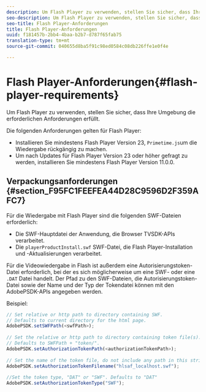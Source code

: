 ```yaml
---
description: Um Flash Player zu verwenden, stellen Sie sicher, dass Ihre Umgebung die erforderlichen Anforderungen erfüllt.
seo-description: Um Flash Player zu verwenden, stellen Sie sicher, dass Ihre Umgebung die erforderlichen Anforderungen erfüllt.
seo-title: Flash Player-Anforderungen
title: Flash Player-Anforderungen
uuid: f181457b-2bb4-4baa-b2b7-d787f65fab75
translation-type: tm+mt
source-git-commit: 040655d8ba5f91c98ed0584c08db226ffe1e0f4e

---
```



# Flash Player-Anforderungen{#flash-player-requirements}

Um Flash Player zu verwenden, stellen Sie sicher, dass Ihre Umgebung die erforderlichen Anforderungen erfüllt.

<!--<a id="section_FEE654D506EC4D85AE77302AD2A27777"></a>-->

Die folgenden Anforderungen gelten für Flash Player:

* Installieren Sie mindestens Flash Player Version 23, `Primetime.js`um die Wiedergabe rückgängig zu machen.
* Um nach Updates für Flash Player Version 23 oder höher gefragt zu werden, installieren Sie mindestens Flash Player Version 11.0.0.

## Verpackungsanforderungen {#section_F95FC1FEEFEA44D28C9596D2F359AFC7}

Für die Wiedergabe mit Flash Player sind die folgenden SWF-Dateien erforderlich:

* Die SWF-Hauptdatei der Anwendung, die Browser TVSDK-APIs verarbeitet.
* Die `playerProductInstall.swf` SWF-Datei, die Flash Player-Installation und -Aktualisierungen verarbeitet.

Für die Videowiedergabe in Flash ist außerdem eine Autorisierungstoken-Datei erforderlich, bei der es sich möglicherweise um eine SWF- oder eine `.DAT` Datei handelt. Der Pfad zu den SWF-Dateien, die Autorisierungstoken-Datei sowie der Name und der Typ der Tokendatei können mit den AdobePSDK-APIs angegeben werden.

Beispiel:

```js
// Set relative or http path to directory containing SWF.  
// Defaults to current directory for the html page. 
AdobePSDK.setSWFPath(<swfPath>); 
 
// Set the relative or http path to directory containing token file(s). 
// Defaults to SWFPath + "token/". 
AdobePSDK.setAuthorizationTokenPath(<authorizationTokenPath>); 
 
// Set the name of the token file, do not include any path in this string. 
AdobePSDK.setAuthorizationTokenFilename("hlsaf_localhost.swf"); 
 
//Set the token type, "DAT" or "SWF". Defaults to "DAT" 
AdobePSDK.setAuthorizationTokenType("SWF");
```

